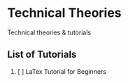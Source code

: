 # Technical Theories

Technical theories & tutorials

## List of Tutorials

1. [ ] LaTex Tutorial for Beginners
